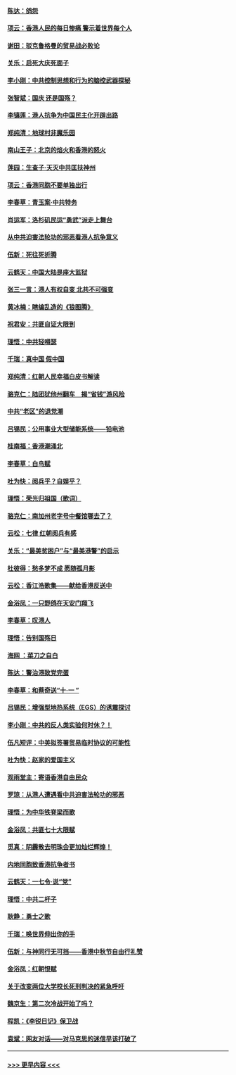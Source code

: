 #### [陈达：鸽怨](../pages/nsc993/n11561879.md?t=10021322) 
#### [项云：香港人民的每日惨痛  警示着世界每个人](../pages/nsc993/n11559273.md?t=10021322) 
#### [谢田：驳克鲁格曼的贸易战必败论](../pages/nsc993/n11555840.md?t=10021322) 
#### [关乐：启死大庆死面子](../pages/nsc993/n11556823.md?t=10021322) 
#### [李小刚：中共控制思想和行为的脑控武器探秘](../pages/nsc993/n11556776.md?t=10021322) 
#### [张智斌：国庆  还是国殇？](../pages/nsc993/n11556617.md?t=10021322) 
#### [李镇莲：港人抗争为中国民主化开辟出路](../pages/nsc993/n11556570.md?t=10021322) 
#### [郑纯清：地球村非魔乐园](../pages/nsc993/n11555415.md?t=10021322) 
#### [南山王子：北京的焰火和香港的怒火](../pages/nsc993/n11555318.md?t=10021322) 
#### [莲园：生查子·天灭中共匡扶神州](../pages/nsc993/n11555302.md?t=10021322) 
#### [项云：香港同胞不要单独出行](../pages/nsc993/n11555276.md?t=10021322) 
#### [李春草：青玉案‧中共特务](../pages/nsc993/n11552356.md?t=10021322) 
#### [肖运军：洛杉矶民运“勇武”派走上舞台](../pages/nsc993/n11551595.md?t=10021322) 
#### [从中共迫害法轮功的邪恶看港人抗争意义](../pages/nsc993/n11540858.md?t=10021322) 
#### [伍新：死往死折腾](../pages/nsc993/n11550174.md?t=10021322) 
#### [云鹤天：中国大陆是座大监狱](../pages/nsc993/n11550155.md?t=10021322) 
#### [张三一言：港人有权自变 北共不可强变](../pages/nsc993/n11550132.md?t=10021322) 
#### [黄冰楠：瞎编乱造的《狼图腾》](../pages/nsc993/n11550082.md?t=10021322) 
#### [祝君安：共匪自证大限到](../pages/nsc993/n11550041.md?t=10021322) 
#### [理悟：中共轻嘚瑟](../pages/nsc993/n11547978.md?t=10021322) 
#### [千瑞：真中国 假中国](../pages/nsc993/n11547865.md?t=10021322) 
#### [郑纯清：红朝人民幸福白皮书解读](../pages/nsc993/n11547499.md?t=10021322) 
#### [骆克仁：陆团犹他州翻车　揭“省钱”游风险](../pages/nsc993/n11546977.md?t=10021322) 
#### [中共“老区”的退党潮](../pages/nsc993/n11545995.md?t=10021322) 
#### [吕锡民：公用事业大型储能系统——铅电池](../pages/nsc993/n11545701.md?t=10021322) 
#### [桂南福：香港潮涌北](../pages/nsc993/n11545682.md?t=10021322) 
#### [李春草：白鸟赋](../pages/nsc993/n11545663.md?t=10021322) 
#### [吐为快：阅兵乎？自娱乎？](../pages/nsc993/n11545625.md?t=10021322) 
#### [理悟：荣光归祖国（歌词）](../pages/nsc993/n11545616.md?t=10021322) 
#### [骆克仁：南加州老字号中餐馆哪去了？](../pages/nsc993/n11545120.md?t=10021322) 
#### [云松：七律 红朝阅兵有感](../pages/nsc993/n11542394.md?t=10021322) 
#### [关乐：“最美贫困户”与“最美港警”的启示](../pages/nsc993/n11542252.md?t=10021322) 
#### [杜彼得：愁多梦不成 愿随孤月影](../pages/nsc993/n11540296.md?t=10021322) 
#### [云松：香江浩歌集——献给香港反送中](../pages/nsc993/n11540149.md?t=10021322) 
#### [金浴凤：一只野鸽在天安门翔飞](../pages/nsc993/n11540280.md?t=10021322) 
#### [李春草：叹港人](../pages/nsc993/n11540119.md?t=10021322) 
#### [理悟：告别国殇日](../pages/nsc993/n11539610.md?t=10021322) 
#### [海网 ：菜刀之自白](../pages/nsc993/n11539597.md?t=10021322) 
#### [陈达：警治港致党完蛋](../pages/nsc993/n11538127.md?t=10021322) 
#### [李春草：和蔡奇送“十·一 ”](../pages/nsc993/n11537810.md?t=10021322) 
#### [吕锡民：增强型地热系统（EGS）的诱震探讨](../pages/nsc993/n11537765.md?t=10021322) 
#### [李小刚：中共的反人类实验何时休？！](../pages/nsc993/n11537669.md?t=10021322) 
#### [伍凡短评：中美拟签署贸易临时协议的可能性](../pages/nsc993/n11536773.md?t=10021322) 
#### [吐为快：赵家的爱国主义](../pages/nsc993/n11536750.md?t=10021322) 
#### [观雨堂主：寄语香港自由民众](../pages/nsc993/n11536735.md?t=10021322) 
#### [罗琼：从港人遭遇看中共迫害法轮功的邪恶](../pages/nsc993/n11507862.md?t=10021322) 
#### [理悟：为中华铁脊梁而歌](../pages/nsc993/n11534458.md?t=10021322) 
#### [金浴凤：共匪七十大限赋](../pages/nsc993/n11534434.md?t=10021322) 
#### [觅真：阴霾散去明珠会更加灿烂辉煌！](../pages/nsc993/n11531858.md?t=10021322) 
#### [内地同胞致香港抗争者书](../pages/nsc993/n11531645.md?t=10021322) 
#### [云鹤天：一七令‧说“党”](../pages/nsc993/n11529099.md?t=10021322) 
#### [理悟：中共二杆子](../pages/nsc993/n11529046.md?t=10021322) 
#### [耿静：勇士之歌](../pages/nsc993/n11527562.md?t=10021322) 
#### [千瑞：唤世界伸出你的手](../pages/nsc993/n11526942.md?t=10021322) 
#### [伍新：与神同行无可挡——香港中秋节自由行礼赞](../pages/nsc993/n11526801.md?t=10021322) 
#### [金浴凤：红朝恨赋](../pages/nsc993/n11524312.md?t=10021322) 
#### [关于改变两位大学校长死刑判决的紧急呼吁](../pages/nsc993/n11524103.md?t=10021322) 
#### [魏京生：第二次冷战开始了吗？](../pages/nsc993/n11524023.md?t=10021322) 
#### [程凯：《李锐日记》保卫战](../pages/nsc993/n11522922.md?t=10021322) 
#### [袁斌：网友对话——对马克思的迷信早该打破了](../pages/nsc993/n11522561.md?t=10021322) 

----
#### [ >>> 更早内容 <<< ](../indexes/nsc993-earlier.md)
